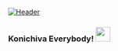 [![Header](https://www.canva.com/design/DAEhDbui09g/_-pYlNGZIWD3aukmYylXpw/watch?utm_content=DAEhDbui09g&utm_campaign=designshare&utm_medium=link&utm_source=publishsharelink "Header")](https://some-url.dev/)


### Konichiva Everybody! <img src="https://raw.githubusercontent.com/<OWNER>/<OWNER>/master/<GIF_NAME>.gif" width="30px">


<!--
**IshaanXCoder/IshaanXCoder** is a ✨ _special_ ✨ repository because its `README.md` (this file) appears on your GitHub profile.

Here are some ideas to get you started:

- 🔭 I’m currently working on ...
- 🌱 I’m currently learning ...
- 👯 I’m looking to collaborate on ...
- 🤔 I’m looking for help with ...
- 💬 Ask me about ...
- 📫 How to reach me: ...
- 😄 Pronouns: ...
- ⚡ Fun fact: ...
-->
